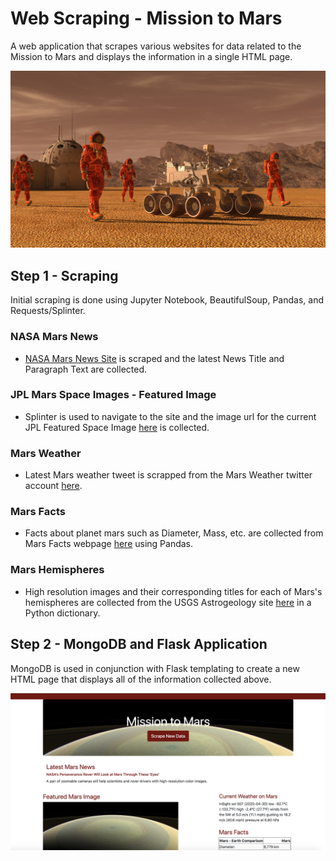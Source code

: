 # Web Scraping - Mission to Mars

 A web application that scrapes various websites for data related to the Mission to Mars and displays the information in a single HTML page.

![mission_to_mars](Images/mission_to_mars.png)

## Step 1 - Scraping
  Initial scraping is done using Jupyter Notebook, BeautifulSoup, Pandas, and Requests/Splinter.

### NASA Mars News

* [NASA Mars News Site](https://mars.nasa.gov/news/) is scraped and the latest News Title and Paragraph Text are collected.

### JPL Mars Space Images - Featured Image

* Splinter is used to navigate to the site and the image url for the current JPL Featured Space Image [here](https://www.jpl.nasa.gov/spaceimages/?search=&category=Mars) is collected.

### Mars Weather

* Latest Mars weather tweet is scrapped from the Mars Weather twitter account [here](https://twitter.com/marswxreport?lang=en).

### Mars Facts

* Facts about planet mars such as  Diameter, Mass, etc. are collected from Mars Facts webpage [here](https://space-facts.com/mars/) using Pandas.

### Mars Hemispheres

* High resolution images and their corresponding titles for each of Mars's hemispheres are collected from  the USGS Astrogeology site [here](https://astrogeology.usgs.gov/search/results?q=hemisphere+enhanced&k1=target&v1=Mars) in a Python dictionary.

  
## Step 2 - MongoDB and Flask Application
MongoDB is used in conjunction with Flask templating to create a new HTML page that displays all of the information collected above.

![1.png](screenshots/1.png)


